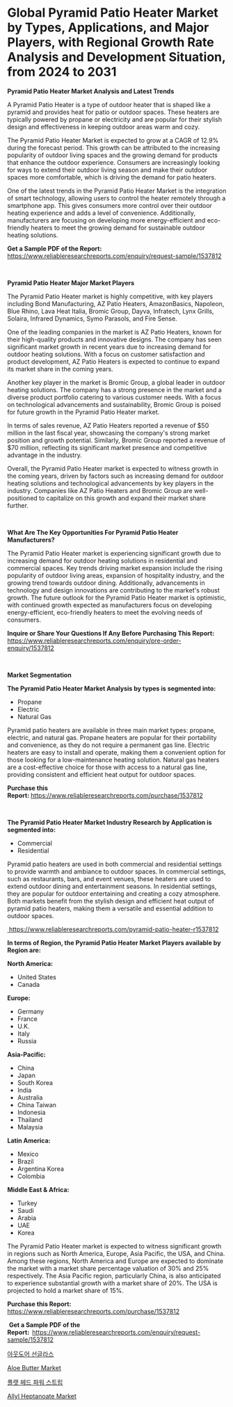 <p><h1>Global Pyramid Patio Heater Market by Types, Applications, and Major Players, with Regional Growth Rate Analysis and Development Situation, from 2024 to 2031</h1></p><p><strong>Pyramid Patio Heater Market Analysis and Latest Trends</strong></p>
<p><p>A Pyramid Patio Heater is a type of outdoor heater that is shaped like a pyramid and provides heat for patio or outdoor spaces. These heaters are typically powered by propane or electricity and are popular for their stylish design and effectiveness in keeping outdoor areas warm and cozy.</p><p>The Pyramid Patio Heater Market is expected to grow at a CAGR of 12.9% during the forecast period. This growth can be attributed to the increasing popularity of outdoor living spaces and the growing demand for products that enhance the outdoor experience. Consumers are increasingly looking for ways to extend their outdoor living season and make their outdoor spaces more comfortable, which is driving the demand for patio heaters.</p><p>One of the latest trends in the Pyramid Patio Heater Market is the integration of smart technology, allowing users to control the heater remotely through a smartphone app. This gives consumers more control over their outdoor heating experience and adds a level of convenience. Additionally, manufacturers are focusing on developing more energy-efficient and eco-friendly heaters to meet the growing demand for sustainable outdoor heating solutions.</p></p>
<p><strong>Get a Sample PDF of the Report:&nbsp;</strong> <a href="https://www.reliableresearchreports.com/enquiry/request-sample/1537812">https://www.reliableresearchreports.com/enquiry/request-sample/1537812</a></p>
<p>&nbsp;</p>
<p><strong>Pyramid Patio Heater Major Market Players</strong></p>
<p><p>The Pyramid Patio Heater market is highly competitive, with key players including Bond Manufacturing, AZ Patio Heaters, AmazonBasics, Napoleon, Blue Rhino, Lava Heat Italia, Bromic Group, Dayva, Infratech, Lynx Grills, Solaira, Infrared Dynamics, Symo Parasols, and Fire Sense.</p><p>One of the leading companies in the market is AZ Patio Heaters, known for their high-quality products and innovative designs. The company has seen significant market growth in recent years due to increasing demand for outdoor heating solutions. With a focus on customer satisfaction and product development, AZ Patio Heaters is expected to continue to expand its market share in the coming years.</p><p>Another key player in the market is Bromic Group, a global leader in outdoor heating solutions. The company has a strong presence in the market and a diverse product portfolio catering to various customer needs. With a focus on technological advancements and sustainability, Bromic Group is poised for future growth in the Pyramid Patio Heater market.</p><p>In terms of sales revenue, AZ Patio Heaters reported a revenue of $50 million in the last fiscal year, showcasing the company's strong market position and growth potential. Similarly, Bromic Group reported a revenue of $70 million, reflecting its significant market presence and competitive advantage in the industry.</p><p>Overall, the Pyramid Patio Heater market is expected to witness growth in the coming years, driven by factors such as increasing demand for outdoor heating solutions and technological advancements by key players in the industry. Companies like AZ Patio Heaters and Bromic Group are well-positioned to capitalize on this growth and expand their market share further.</p></p>
<p>&nbsp;</p>
<p><strong>What Are The Key Opportunities For Pyramid Patio Heater Manufacturers?</strong></p>
<p><p>The Pyramid Patio Heater market is experiencing significant growth due to increasing demand for outdoor heating solutions in residential and commercial spaces. Key trends driving market expansion include the rising popularity of outdoor living areas, expansion of hospitality industry, and the growing trend towards outdoor dining. Additionally, advancements in technology and design innovations are contributing to the market's robust growth. The future outlook for the Pyramid Patio Heater market is optimistic, with continued growth expected as manufacturers focus on developing energy-efficient, eco-friendly heaters to meet the evolving needs of consumers.</p></p>
<p><strong>Inquire or Share Your Questions If Any Before Purchasing This Report:</strong> <a href="https://www.reliableresearchreports.com/enquiry/pre-order-enquiry/1537812">https://www.reliableresearchreports.com/enquiry/pre-order-enquiry/1537812</a></p>
<p>&nbsp;</p>
<p><strong>Market Segmentation</strong></p>
<p><strong>The Pyramid Patio Heater Market Analysis by types is segmented into:</strong></p>
<p><ul><li>Propane</li><li>Electric</li><li>Natural Gas</li></ul></p>
<p><p>Pyramid patio heaters are available in three main market types: propane, electric, and natural gas. Propane heaters are popular for their portability and convenience, as they do not require a permanent gas line. Electric heaters are easy to install and operate, making them a convenient option for those looking for a low-maintenance heating solution. Natural gas heaters are a cost-effective choice for those with access to a natural gas line, providing consistent and efficient heat output for outdoor spaces.</p></p>
<p><strong>Purchase this Report:&nbsp;</strong><a href="https://www.reliableresearchreports.com/purchase/1537812">https://www.reliableresearchreports.com/purchase/1537812</a></p>
<p>&nbsp;</p>
<p><strong>The Pyramid Patio Heater Market Industry Research by Application is segmented into:</strong></p>
<p><ul><li>Commercial</li><li>Residential</li></ul></p>
<p><p>Pyramid patio heaters are used in both commercial and residential settings to provide warmth and ambiance to outdoor spaces. In commercial settings, such as restaurants, bars, and event venues, these heaters are used to extend outdoor dining and entertainment seasons. In residential settings, they are popular for outdoor entertaining and creating a cozy atmosphere. Both markets benefit from the stylish design and efficient heat output of pyramid patio heaters, making them a versatile and essential addition to outdoor spaces.</p></p>
<p><a href="https://www.reliableresearchreports.com/pyramid-patio-heater-r1537812">&nbsp;https://www.reliableresearchreports.com/pyramid-patio-heater-r1537812</a></p>
<p><strong>In terms of Region, the Pyramid Patio Heater Market Players available by Region are:</strong></p>
<p>
    <p> <strong> North America: </strong>
        <ul>
            <li>United States</li>
            <li>Canada</li>
        </ul>
        </p> 
    <p> <strong> Europe: </strong>
        <ul>
            <li>Germany</li>
            <li>France</li>
            <li>U.K.</li>
            <li>Italy</li>
            <li>Russia</li>
        </ul>
        </p> 
    <p> <strong> Asia-Pacific: </strong>
        <ul>
            <li>China</li>
            <li>Japan</li>
            <li>South Korea</li>
            <li>India</li>
            <li>Australia</li>
            <li>China Taiwan</li>
            <li>Indonesia</li>
            <li>Thailand</li>
            <li>Malaysia</li>
        </ul>
        </p> 
    <p> <strong> Latin America: </strong>
        <ul>
            <li>Mexico</li>
            <li>Brazil</li>
            <li>Argentina Korea</li>
            <li>Colombia</li>
        </ul>
        </p> 
    <p> <strong> Middle East & Africa: </strong>
        <ul>
            <li>Turkey</li>
            <li>Saudi</li>
            <li>Arabia</li>
            <li>UAE</li>
            <li>Korea</li>
        </ul>
    </p>
    </p>
<p><p>The Pyramid Patio Heater market is expected to witness significant growth in regions such as North America, Europe, Asia Pacific, the USA, and China. Among these regions, North America and Europe are expected to dominate the market with a market share percentage valuation of 30% and 25% respectively. The Asia Pacific region, particularly China, is also anticipated to experience substantial growth with a market share of 20%. The USA is projected to hold a market share of 15%.</p></p>
<p><strong>Purchase this Report: </strong><a href="https://www.reliableresearchreports.com/purchase/1537812">https://www.reliableresearchreports.com/purchase/1537812</a></p>
<p>&nbsp;<strong>Get a Sample PDF of the Report:&nbsp;&nbsp;</strong><a href="https://www.reliableresearchreports.com/enquiry/request-sample/1537812">https://www.reliableresearchreports.com/enquiry/request-sample/1537812</a></p>
<p><strong></strong></p>
<p><p><a href="https://github.com/PhilToryphy7876567/Market-Research-Report-List-1/blob/main/275111731553.md">아웃도어 선글라스</a></p><p><a href="https://issuu.com/reportprime-2/docs/aloe-butter-market-size-2030.pptx">Aloe Butter Market</a></p><p><a href="https://github.com/hzumrdvas204296/Market-Research-Report-List-1/blob/main/296694031552.md">플랫 헤드 파워 스트립</a></p><p><a href="https://issuu.com/reportprime-2/docs/allyl-heptanoate-market-size-2030.pptx">Allyl Heptanoate Market</a></p></p>